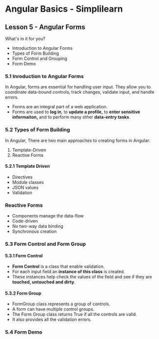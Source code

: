 # Angular Basics - Simplilearn

## Lesson 5 - Angular Forms

What's in it for you?

- Introduction to Angular Forms
- Types of Form Building
- Form Control and Grouping
- Form Demo

### 5.1 Inroduction to Angular Forms

In Angular, forms are essential for handling user input. They allow you to coordinate data-bound controls, track changes, validate input, and handle errors.

- Forms are an integral part of a web application.
- Forms are used to **log in**, to **update a profile,** to **enter sensitive informaiton,** and to perform many other **data-entry tasks**.

### 5.2 Types of Form Building

In Angular, There are two main approaches to creating forms in Angular:

1. Template-Driven
2. Reactive Forms

#### 5.2.1 Template Driven

- Directives
- Module classes
- JSON values
- Validation

### Reactive Forms

- Components manage the data-flow
- Code-driven
- No two-way data binding
- Synchronous creation

### 5.3 Form Control and Form Group

#### 5.3.1 Form Control

- **Form Control** is a class that enable validation.
- For each input field an **instance of this class** is created.
- These instances help check the values of the field and see if they are **touched, untouched and dirty**.

#### 5.3.2 Form Group

- FormGroup class represents a group of controls.
- A form can have multiple control groups.
- The Form Group class returns True if all the controls are valid.
- It also provides all the validation errors.

### 5.4 Form Demo
